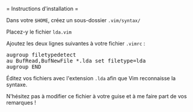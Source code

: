 = Instructions d'installation =

Dans votre <code>$HOME</code>, créez un sous-dossier <code>.vim/syntax/</code>

Placez-y le fichier <code>lda.vim</code>

Ajoutez les deux lignes suivantes à votre fichier <code>.vimrc</code> :

<pre>
augroup filetypedetect
au BufRead,BufNewFile *.lda set filetype=lda
augroup END
</pre>

Éditez vos fichiers avec l'extension <code>.lda</code> afin que Vim reconnaisse la syntaxe.

N'hésitez pas à modifier ce fichier à votre guise et à me faire part de vos remarques !
